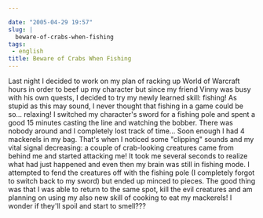 ```yaml
---

date: "2005-04-29 19:57"
slug: |
  beware-of-crabs-when-fishing
tags:
 - english
title: Beware of Crabs When Fishing
---
```


Last night I decided to work on my plan of racking up World of Warcraft
hours in order to beef up my character but since my friend Vinny was
busy with his own quests, I decided to try my newly learned skill:
fishing! As stupid as this may sound, I never thought that fishing in a
game could be so... relaxing! I switched my character's sword for a
fishing pole and spent a good 15 minutes casting the line and watching
the bobber. There was nobody around and I completely lost track of
time... Soon enough I had 4 mackerels in my bag. That's when I noticed
some "clipping" sounds and my vital signal decreasing: a couple of
crab-looking creatures came from behind me and started attacking me! It
took me several seconds to realize what had just happened and even then
my brain was still in fishing mode. I attempted to fend the creatures
off with the fishing pole (I completely forgot to switch back to my
sword) but ended up minced to pieces. The good thing was that I was able
to return to the same spot, kill the evil creatures and am planning on
using my also new skill of cooking to eat my mackerels! I wonder if
they'll spoil and start to smell???
